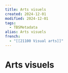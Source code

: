 ```yaml
---
title: Arts visuels
created: 2024-12-01
modified: 2024-12-01
tags:
  - TBSMetadata
alias: Arts visuels
french:
  - "[[21100 Visual arts]]"
---
```

# Arts visuels

